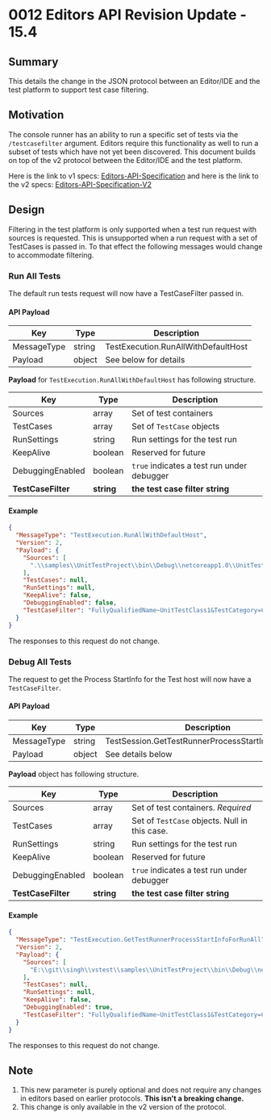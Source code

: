 # 0012 Editors API Revision Update - 15.4

## Summary
This details the change in the JSON protocol between an Editor/IDE
and the test platform to support test case filtering.

## Motivation
The console runner has an ability to run a specific set of tests via the `/testcasefilter` argument. Editors require this functionality as well to run a subset of tests which have not yet been discovered. This document builds on top of the v2 protocol between the Editor/IDE and the test platform.

Here is the link to v1 specs: [Editors-API-Specification](./RFCs/0007-Editors-API-Specification.md)
and here is the link to the v2 specs: [Editors-API-Specification-V2](./RFCs/0009-Editors-API-RevisionUpdate.md)

## Design
Filtering in the test platform is only supported when a test run request with sources is requested. This is unsupported when a run request with a set of TestCases is passed in. To that effect the following messages would change to accommodate filtering.

### Run All Tests
The default run tests request will now have a TestCaseFilter passed in.

#### API Payload
| Key         | Type   | Description                         |
|-------------|--------|-------------------------------------|
| MessageType | string | TestExecution.RunAllWithDefaultHost |
| Payload     | object | See below for details               |

**Payload** for `TestExecution.RunAllWithDefaultHost` has following structure.

| Key              | Type    | Description                                |
|------------------|---------|--------------------------------------------|
| Sources          | array   | Set of test containers                     |
| TestCases        | array   | Set of `TestCase` objects                  |
| RunSettings      | string  | Run settings for the test run              |
| KeepAlive        | boolean | Reserved for future                        |
| DebuggingEnabled | boolean | `true` indicates a test run under debugger |
| **TestCaseFilter**| **string**| **the test case filter string**         |

#### Example
```json
{
  "MessageType": "TestExecution.RunAllWithDefaultHost",
  "Version": 2,
  "Payload": {
    "Sources": [
      ".\\samples\\UnitTestProject\\bin\\Debug\\netcoreapp1.0\\UnitTestProject.dll"
    ],
    "TestCases": null,
    "RunSettings": null,
    "KeepAlive": false,
    "DebuggingEnabled": false,
    "TestCaseFilter": "FullyQualifiedName~UnitTestClass1&TestCategory=CategoryA"
  }
}
```
The responses to this request do not change.

### Debug All Tests
The request to get the Process StartInfo for the Test host will now have a `TestCaseFilter`.

#### API Payload
| Key         | Type   | Description                                         |
|-------------|--------|-----------------------------------------------------|
| MessageType | string | TestSession.GetTestRunnerProcessStartInfoForRunAll  |
| Payload     | object | See details below                                   |

**Payload** object has following structure.

| Key              | Type    | Description                                   |
|------------------|---------|-----------------------------------------------|
| Sources          | array   | Set of test containers. *Required*            |
| TestCases        | array   | Set of `TestCase` objects. Null in this case. |
| RunSettings      | string  | Run settings for the test run                 |
| KeepAlive        | boolean | Reserved for future                           |
| DebuggingEnabled | boolean | `true` indicates a test run under debugger    |
| **TestCaseFilter**| **string**| **the test case filter string**            |

#### Example
```json
{
  "MessageType": "TestExecution.GetTestRunnerProcessStartInfoForRunAll",
  "Version": 2,
  "Payload": {
    "Sources": [
      "E:\\git\\singh\\vstest\\samples\\UnitTestProject\\bin\\Debug\\netcoreapp1.0\\UnitTestProject.dll"
    ],
    "TestCases": null,
    "RunSettings": null,
    "KeepAlive": false,
    "DebuggingEnabled": true,
    "TestCaseFilter": "FullyQualifiedName~UnitTestClass1&TestCategory=CategoryA"
  }
}
```

The responses to this request do not change.

## Note
1. This new parameter is purely optional and does not require any changes in editors based on earlier protocols. **This isn't a breaking change.**
2. This change is only available in the v2 version of the protocol.
